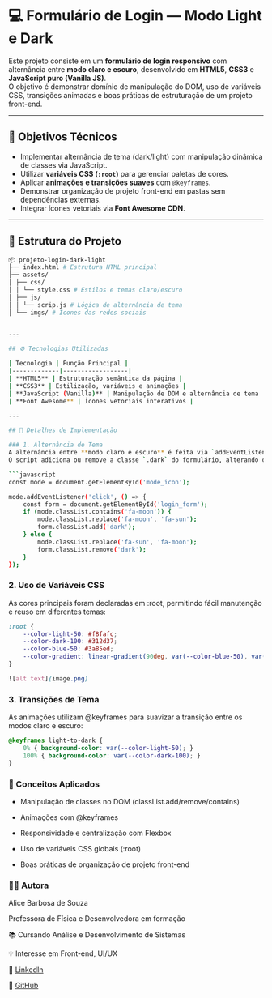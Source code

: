 # 💻 Formulário de Login — Modo Light e Dark

Este projeto consiste em um **formulário de login responsivo** com alternância entre **modo claro e escuro**, desenvolvido em **HTML5**, **CSS3** e **JavaScript puro (Vanilla JS)**.  
O objetivo é demonstrar domínio de manipulação do DOM, uso de variáveis CSS, transições animadas e boas práticas de estruturação de um projeto front-end.

---

## 🧠 Objetivos Técnicos

- Implementar alternância de tema (dark/light) com manipulação dinâmica de classes via JavaScript.  
- Utilizar **variáveis CSS (`:root`)** para gerenciar paletas de cores.  
- Aplicar **animações e transições suaves** com `@keyframes`.  
- Demonstrar organização de projeto front-end em pastas sem dependências externas.  
- Integrar ícones vetoriais via **Font Awesome CDN**.  

---

## 🧩 Estrutura do Projeto

```bash
📦 projeto-login-dark-light
├── index.html # Estrutura HTML principal
├── assets/
│ ├── css/
│ │ └── style.css # Estilos e temas claro/escuro
│ ├── js/
│ │ └── scrip.js # Lógica de alternância de tema
│ └── imgs/ # Ícones das redes sociais


---

## ⚙️ Tecnologias Utilizadas

| Tecnologia | Função Principal |
|-------------|------------------|
| **HTML5** | Estruturação semântica da página |
| **CSS3** | Estilização, variáveis e animações |
| **JavaScript (Vanilla)** | Manipulação de DOM e alternância de tema |
| **Font Awesome** | Ícones vetoriais interativos |

---

## 🧱 Detalhes de Implementação

### 1. Alternância de Tema
A alternância entre **modo claro e escuro** é feita via `addEventListener` no ícone da interface.  
O script adiciona ou remove a classe `.dark` do formulário, alterando o tema com base nas variáveis CSS:

```javascript
const mode = document.getElementById('mode_icon');

mode.addEventListener('click', () => {
    const form = document.getElementById('login_form');
    if (mode.classList.contains('fa-moon')) {
        mode.classList.replace('fa-moon', 'fa-sun');
        form.classList.add('dark');
    } else {
        mode.classList.replace('fa-sun', 'fa-moon');
        form.classList.remove('dark');
    }
});
```

### 2. Uso de Variáveis CSS
As cores principais foram declaradas em :root, permitindo fácil manutenção e reuso em diferentes temas:

```css
:root {
    --color-light-50: #f8fafc;
    --color-dark-100: #312d37;
    --color-blue-50: #3a85ed;
    --color-gradient: linear-gradient(90deg, var(--color-blue-50), var(--color-blue-100));
}

![alt text](image.png)
```

### 3. Transições de Tema
As animações utilizam @keyframes para suavizar a transição entre os modos claro e escuro:
```css
@keyframes light-to-dark {
    0% { background-color: var(--color-light-50); }
    100% { background-color: var(--color-dark-100); }
}
```

### 🧠 Conceitos Aplicados

- Manipulação de classes no DOM (classList.add/remove/contains)

- Animações com @keyframes

- Responsividade e centralização com Flexbox

- Uso de variáveis CSS globais (:root)

- Boas práticas de organização de projeto front-end

### 🧑‍💻 Autora

Alice Barbosa de Souza

Professora de Física e Desenvolvedora em formação

📚 Cursando Análise e Desenvolvimento de Sistemas

💡 Interesse em Front-end, UI/UX 

🔗 [LinkedIn](www.linkedin.com/in/alice-barbosa-souza)

🔗 [GitHub](https://github.com/alicebarsouza)